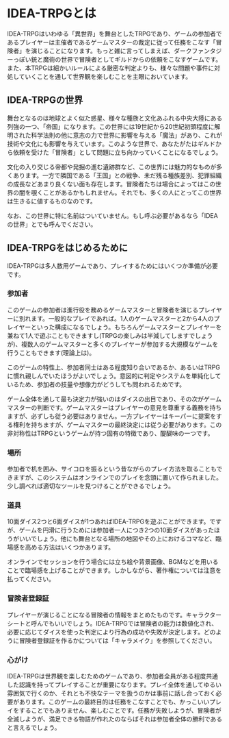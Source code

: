 <!---  
  
メモ:   
「数字は基本的に漢数字(量とかは別)」  
「記号はアスキーにないやつは全角」  
  
--->  
  
# IDEA-TRPGとは  
  
IDEA-TRPGはいわゆる「異世界」を舞台としたTRPGであり、ゲームの参加者であるプレイヤーは主催者であるゲームマスターの裁定に従って任務をこなす「冒険者」を演じることになります。もっと雑に言ってしまえば、ダークファンタジーっぽい銃と魔術の世界で冒険者としてギルドからの依頼をこなすゲームです。また、本TRPGは細かいルールによる厳密な判定よりも、様々な問題や事件に対処していくことを通して世界観を楽しむことを主眼においています。  
  
## IDEA-TRPGの世界  
  
舞台となるのは地球とよく似た惑星、様々な種族と文化あふれる中央大陸にある列強の一つ、「帝国」になります。この世界には19世紀から20世紀初頭程度に解明された科学法則の他に意志の力で世界に影響を与える「魔法」があり、これが技術や文化にも影響を与えています。このような世界で、あなたがたはギルドから依頼を受けた「冒険者」として問題に立ち向かっていくことになるでしょう。  
  
文化の入り交じる帝都や発掘の進む遺跡群など、この世界には魅力的なものが多くあります。一方で隣国である「王国」との戦争、未だ残る種族差別、犯罪組織の成長などあまり良くない面も存在します。冒険者たちは場合によってはこの世界の闇を覗くことがあるかもしれません。それでも、多くの人にとってこの世界は生きるに値するものなのです。  
  
なお、この世界に特に名前はついていません。もし呼ぶ必要があるなら「IDEAの世界」とでも呼んでください。  
  
## IDEA-TRPGをはじめるために  
  
IDEA-TRPGは多人数用ゲームであり、プレイするためにはいくつか準備が必要です。  
  
### 参加者  
  
このゲームの参加者は進行役を務めるゲームマスターと冒険者を演じるプレイヤーに別れます。一般的なプレイであれば。1人のゲームマスターと2から4人のプレイヤーといった構成になるでしょう。もちろんゲームマスターとプレイヤーを兼ねて1人で遊ぶこともできますし(TRPGの楽しみは半減してしますでしょうが)、複数人のゲームマスターと多くのプレイヤーが参加する大規模なゲームを行うこともできます(理論上は)。  
  
このゲームの特性上、参加者同士はある程度知り合いであるか、あるいはTRPGに慣れ親しんでいたほうがよいでしょう。意図的に判定やシステムを単純化しているため、参加者の技量や想像力がどうしても問われるためです。  
  
ゲーム全体を通して最も決定力が強いのはダイスの出目であり、その次がゲームマスターの判断です。ゲームマスターはプレイヤーの意見を尊重する義務を持ちますが、必ずしも従う必要はありません。一方プレイヤーはキーパーに提案をする権利を持ちますが、ゲームマスターの最終決定には従う必要があります。この非対称性はTRPGというゲームが持つ固有の特徴であり、醍醐味の一つです。  
  
### 場所  
  
参加者で机を囲み、サイコロを振るという昔ながらのプレイ方法を取ることもできますが、このシステムはオンラインでのプレイを念頭に置いて作られました。少し調べれば適切なツールを見つけることができるでしょう。  
  
### 道具  
  
10面ダイス2つと6面ダイスが1つあればIDEA-TRPGを遊ぶことができます。ですが、ゲームを円滑に行うためには参加者一人につき2つの10面ダイスがあったほうがいいでしょう。他にも舞台となる場所の地図やその上におけるコマなど、臨場感を高める方法はいくつかあります。  
  
オンラインでセッションを行う場合には立ち絵や背景画像、BGMなどを用いることで臨場感を上げることができます。しかしながら、著作権については注意を払ってください。  
  
### 冒険者登録証  
  
プレイヤーが演じることになる冒険者の情報をまとめたものです。キャラクターシートと呼んでもいいでしょう。IDEA-TRPGでは冒険者の能力は数値化され、必要に応じてダイスを使った判定により行為の成功や失敗が決定します。どのように冒険者登録証を作るかについては「キャラメイク」を参照してください。  
  
### 心がけ  
  
IDEA-TRPGは世界観を楽しむためのゲームであり、参加者全員がある程度共通した認識を持ってプレイすることが重要になります。プレイ全体を通してゆるい雰囲気で行くのか、それとも不快なテーマを扱うのかは事前に話し合っておく必要があります。このゲームの最終目的は任務をこなすことでも、かっこいいプレイをすることでもありません、楽しむことです。任務が失敗しようが、冒険者が全滅しようが、満足できる物語が作れたのならばそれは参加者全体の勝利であると言えるでしょう。  
  
